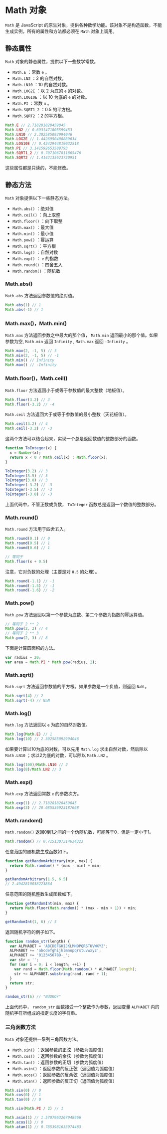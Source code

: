 # Math 对象

 `Math` 是 JavaScript 的原生对象，提供各种数学功能。该对象不是构造函数，不能生成实例，所有的属性和方法都必须在 `Math` 对象上调用。

## 静态属性

 `Math` 对象的静态属性，提供以下一些数学常数。

-  `Math.E` ：常数 `e` 。
-  `Math.LN2` ：2 的自然对数。
-  `Math.LN10` ：10 的自然对数。
-  `Math.LOG2E` ：以 2 为底的 `e` 的对数。
-  `Math.LOG10E` ：以 10 为底的 `e` 的对数。
-  `Math.PI` ：常数 `π` 。
-  `Math.SQRT1_2` ：0.5 的平方根。
-  `Math.SQRT2` ：2 的平方根。

```js
Math.E // 2.718281828459045
Math.LN2 // 0.6931471805599453
Math.LN10 // 2.302585092994046
Math.LOG2E // 1.4426950408889634
Math.LOG10E // 0.4342944819032518
Math.PI // 3.141592653589793
Math.SQRT1_2 // 0.7071067811865476
Math.SQRT2 // 1.4142135623730951
```

这些属性都是只读的，不能修改。

## 静态方法

 `Math` 对象提供以下一些静态方法。

-  `Math.abs()` ：绝对值
-  `Math.ceil()` ：向上取整
-  `Math.floor()` ：向下取整
-  `Math.max()` ：最大值
-  `Math.min()` ：最小值
-  `Math.pow()` ：幂运算
-  `Math.sqrt()` ：平方根
-  `Math.log()` ：自然对数
-  `Math.exp()` ： `e` 的指数
-  `Math.round()` ：四舍五入
-  `Math.random()` ：随机数

### Math.abs()

 `Math.abs` 方法返回参数值的绝对值。

```js
Math.abs(1) // 1
Math.abs(-1) // 1
```

### Math.max()，Math.min()

 `Math.max` 方法返回参数之中最大的那个值， `Math.min` 返回最小的那个值。如果参数为空,  `Math.min` 返回 `Infinity` ,  `Math.max` 返回 `-Infinity` 。

```js
Math.max(2, -1, 5) // 5
Math.min(2, -1, 5) // -1
Math.min() // Infinity
Math.max() // -Infinity
```

### Math.floor()，Math.ceil()

 `Math.floor` 方法返回小于或等于参数值的最大整数（地板值）。

```js
Math.floor(3.2) // 3
Math.floor(-3.2) // -4
```

 `Math.ceil` 方法返回大于或等于参数值的最小整数（天花板值）。

```js
Math.ceil(3.2) // 4
Math.ceil(-3.2) // -3
```

这两个方法可以结合起来，实现一个总是返回数值的整数部分的函数。

```js
function ToInteger(x) {
  x = Number(x);
  return x < 0 ? Math.ceil(x) : Math.floor(x);
}

ToInteger(3.2) // 3
ToInteger(3.5) // 3
ToInteger(3.8) // 3
ToInteger(-3.2) // -3
ToInteger(-3.5) // -3
ToInteger(-3.8) // -3
```

上面代码中，不管正数或负数， `ToInteger` 函数总是返回一个数值的整数部分。

### Math.round()

 `Math.round` 方法用于四舍五入。

```js
Math.round(0.1) // 0
Math.round(0.5) // 1
Math.round(0.6) // 1

// 等同于
Math.floor(x + 0.5)
```

注意，它对负数的处理（主要是对 `0.5` 的处理）。

```js
Math.round(-1.1) // -1
Math.round(-1.5) // -1
Math.round(-1.6) // -2
```

### Math.pow()

 `Math.pow` 方法返回以第一个参数为底数、第二个参数为指数的幂运算值。

```js
// 等同于 2 ** 2
Math.pow(2, 2) // 4
// 等同于 2 ** 3
Math.pow(2, 3) // 8
```

下面是计算圆面积的方法。

```js
var radius = 20;
var area = Math.PI * Math.pow(radius, 2);
```

### Math.sqrt()

 `Math.sqrt` 方法返回参数值的平方根。如果参数是一个负值，则返回 `NaN` 。

```js
Math.sqrt(4) // 2
Math.sqrt(-4) // NaN
```

### Math.log()

 `Math.log` 方法返回以 `e` 为底的自然对数值。

```js
Math.log(Math.E) // 1
Math.log(10) // 2.302585092994046
```

如果要计算以10为底的对数，可以先用 `Math.log` 求出自然对数，然后除以 `Math.LN10` ；求以2为底的对数，可以除以 `Math.LN2` 。

```js
Math.log(100)/Math.LN10 // 2
Math.log(8)/Math.LN2 // 3
```

### Math.exp()

 `Math.exp` 方法返回常数 `e` 的参数次方。

```js
Math.exp(1) // 2.718281828459045
Math.exp(3) // 20.085536923187668
```

### Math.random()

 `Math.random()` 返回0到1之间的一个伪随机数，可能等于0，但是一定小于1。

```js
Math.random() // 0.7151307314634323
```

任意范围的随机数生成函数如下。

```js
function getRandomArbitrary(min, max) {
  return Math.random() * (max - min) + min;
}

getRandomArbitrary(1.5, 6.5)
// 2.4942810038223864
```

任意范围的随机整数生成函数如下。

```js
function getRandomInt(min, max) {
  return Math.floor(Math.random() * (max - min + 1)) + min;
}

getRandomInt(1, 6) // 5
```

返回随机字符的例子如下。

```js
function random_str(length) {
  var ALPHABET = 'ABCDEFGHIJKLMNOPQRSTUVWXYZ';
  ALPHABET += 'abcdefghijklmnopqrstuvwxyz';
  ALPHABET += '0123456789-_';
  var str = '';
  for (var i = 0; i < length; ++i) {
    var rand = Math.floor(Math.random() * ALPHABET.length);
    str += ALPHABET.substring(rand, rand + 1);
  }
  return str;
}

random_str(6) // "NdQKOr"
```

上面代码中， `random_str` 函数接受一个整数作为参数，返回变量 `ALPHABET` 内的随机字符所组成的指定长度的字符串。

### 三角函数方法

 `Math` 对象还提供一系列三角函数方法。

-  `Math.sin()` ：返回参数的正弦（参数为弧度值）
-  `Math.cos()` ：返回参数的余弦（参数为弧度值）
-  `Math.tan()` ：返回参数的正切（参数为弧度值）
-  `Math.asin()` ：返回参数的反正弦（返回值为弧度值）
-  `Math.acos()` ：返回参数的反余弦（返回值为弧度值）
-  `Math.atan()` ：返回参数的反正切（返回值为弧度值）

```js
Math.sin(0) // 0
Math.cos(0) // 1
Math.tan(0) // 0

Math.sin(Math.PI / 2) // 1

Math.asin(1) // 1.5707963267948966
Math.acos(1) // 0
Math.atan(1) // 0.7853981633974483
```
